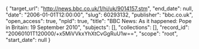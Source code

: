 {
  "target_url": "http://news.bbc.co.uk/1/hi/uk/9014157.stm", 
  "end_date": null, 
  "date": "2006-01-01T12:00:00", 
  "slug": 60293132, 
  "publisher": "bbc.co.uk", 
  "open_access": true, 
  "npld": true, 
  "title": "BBC News: As it happened: Pope in Britain: 19 September 2010", 
  "subjects": [], 
  "collections": [], 
  "record_id": "20060101T120000/+x5MiVVkxYhXtCvGgRuU1w==", 
  "scope": "root", 
  "start_date": null
}

